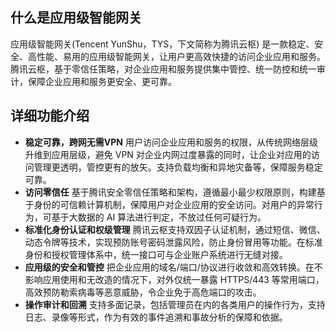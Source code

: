 ## 什么是应用级智能网关
应用级智能网关(Tencent YunShu，TYS，下文简称为腾讯云枢) 是一款稳定、安全、高性能、易用的应用级智能网关，让用户更高效快捷的访问企业应用和服务。腾讯云枢，基于零信任策略，对企业应用和服务提供集中管控、统一防控和统一审计，保障企业应用和服务更安全、更可靠。
## 详细功能介绍
- **稳定可靠，跨网无需VPN**
用户访问企业应用和服务的权限，从传统网络层级升维到应用层级，避免  VPN 对企业内网过度暴露的同时，让企业对应用的访问管理更透明，管控更有的放矢。支持负载均衡和异地灾备等，保障服务稳定可靠。
- **访问零信任**
基于腾讯安全零信任策略和架构，遵循最小最少权限原则，构建基于身份的可信赖计算机制，保障用户对企业应用的安全访问。对用户的异常行为，可基于大数据的 AI 算法进行判定，不放过任何可疑行为。
- **标准化身份认证和权级管理**
腾讯云枢支持双因子认证机制，通过短信、微信、动态令牌等技术，实现预防账号密码泄露风险，防止身份冒用等功能。在标准身份和授权管理体系中，统一接口可与企业账户系统进行无缝对接。
- **应用级的安全和管控**
把企业应用的域名/端口/协议进行收敛和高效转换。在不影响应用使用和无改造的情况下，对外仅统一暴露 HTTPS/443 等常用端口，高效预防勒索病毒等恶意威胁，令企业免于高危端口的攻击。
- **操作审计和回溯**
支持多面记录，包括管理员在内的各类用户的操作行为，支持日志、录像等形式，作为有效的事件追溯和事故分析的保障和依据。

